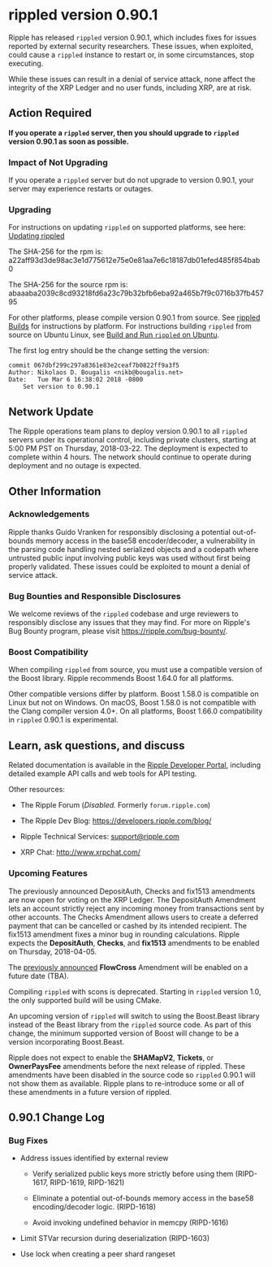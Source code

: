 # rippled version 0.90.1

Ripple has released `rippled` version 0.90.1, which includes fixes for issues reported by external security researchers. These issues, when exploited, could cause a `rippled` instance to restart or, in some circumstances, stop executing.

While these issues can result in a denial of service attack, none affect the integrity of the XRP Ledger and no user funds, including XRP, are at risk.

## Action Required

**If you operate a `rippled` server, then you should upgrade to `rippled` version 0.90.1 as soon as possible.**

### Impact of Not Upgrading

If you operate a `rippled` server but do not upgrade to version 0.90.1, your server may experience restarts or outages.

### Upgrading

For instructions on updating `rippled` on supported platforms, see here: [Updating rippled](https://ripple.com/build/rippled-setup/#updating-rippled)

The SHA-256 for the rpm is: a22aff93d3de98ac3e1d775612e75e0e81aa7e6c18187db01efed485f854bab0

The SHA-256 for the source rpm is: abaaaba2039c8cd93218fd6a23c79b32bfb6eba92a465b7f9c0716b37fb45795

For other platforms, please compile version 0.90.1 from source. See [rippled Builds](https://github.com/ripple/rippled/tree/master/Builds) for instructions by platform. For instructions building `rippled` from source on Ubuntu Linux, see [Build and Run `rippled` on Ubuntu](https://ripple.com/build/build-run-rippled-ubuntu/).

The first log entry should be the change setting the version:

    commit 067dbf299c297a8361e83e2ceaf7b0822ff9a3f5
    Author: Nikolaos D. Bougalis <nikb@bougalis.net>
    Date:   Tue Mar 6 16:38:02 2018 -0800
    	Set version to 0.90.1

## Network Update

The Ripple operations team plans to deploy version 0.90.1 to all `rippled` servers under its operational control, including private clusters, starting at 5:00 PM PST on Thursday, 2018-03-22. The deployment is expected to complete within 4 hours. The network should continue to operate during deployment and no outage is expected.

## Other Information

### Acknowledgements

Ripple thanks Guido Vranken for responsibly disclosing a potential out-of-bounds memory access in the base58 encoder/decoder, a vulnerability in the parsing code handling nested serialized objects and a codepath where untrusted public input involving public keys was used without first being properly validated. These issues could be exploited to mount a denial of service attack.

### Bug Bounties and Responsible Disclosures

We welcome reviews of the `rippled` codebase and urge reviewers to responsibly disclose any issues that they may find. For more on Ripple's Bug Bounty program, please visit <https://ripple.com/bug-bounty/>.

### Boost Compatibility

When compiling `rippled` from source, you must use a compatible version of the Boost library. Ripple recommends Boost 1.64.0 for all platforms.

Other compatible versions differ by platform. Boost 1.58.0 is compatible on Linux but not on Windows. On macOS, Boost 1.58.0 is not compatible with the Clang compiler version 4.0+. On all platforms, Boost 1.66.0 compatibility in `rippled` 0.90.1 is experimental.

## Learn, ask questions, and discuss

Related documentation is available in the [Ripple Developer Portal](https://ripple.com/build/), including detailed example API calls and web tools for API testing.

Other resources:

* The Ripple Forum (_Disabled._ Formerly `forum.ripple.com`)

* The Ripple Dev Blog: <https://developers.ripple.com/blog/>

* Ripple Technical Services: <support@ripple.com>

* XRP Chat: <http://www.xrpchat.com/>

### Upcoming Features

The previously announced DepositAuth, Checks and fix1513 amendments are now open for voting on the XRP Ledger. The DepositAuth Amendment lets an account strictly reject any incoming money from transactions sent by other accounts. The Checks Amendment allows users to create a deferred payment that can be cancelled or cashed by its intended recipient. The fix1513 amendment fixes a minor bug in rounding calculations. Ripple expects the **DepositAuth**, **Checks**, and **fix1513** amendments to be enabled on Thursday, 2018-04-05.

The [previously announced](https://developers.ripple.com/blog/2017/rippled-0.70.0.html) **FlowCross** Amendment will be enabled on a future date (TBA).

Compiling `rippled` with scons is deprecated. Starting in `rippled` version 1.0, the only supported build will be using CMake.

An upcoming version of `rippled` will switch to using the Boost.Beast library instead of the Beast library from the `rippled` source code. As part of this change, the minimum supported version of Boost will change to be a version incorporating Boost.Beast.

Ripple does not expect to enable the **SHAMapV2**, **Tickets**, or **OwnerPaysFee** amendments before the next release of rippled. These amendments have been disabled in the source code so `rippled` 0.90.1 will not show them as available. Ripple plans to re-introduce some or all of these amendments in a future version of rippled.

## 0.90.1 Change Log

### Bug Fixes

* Address issues identified by external review

    * Verify serialized public keys more strictly before using them (RIPD-1617, RIPD-1619, RIPD-1621)

    * Eliminate a potential out-of-bounds memory access in the base58 encoding/decoder logic. (RIPD-1618)

    * Avoid invoking undefined behavior in memcpy (RIPD-1616)

* Limit STVar recursion during deserialization (RIPD-1603)

* Use lock when creating a peer shard rangeset
